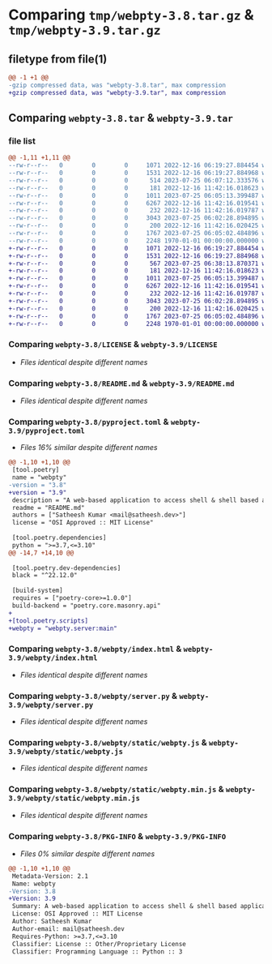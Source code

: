 # Comparing `tmp/webpty-3.8.tar.gz` & `tmp/webpty-3.9.tar.gz`

## filetype from file(1)

```diff
@@ -1 +1 @@
-gzip compressed data, was "webpty-3.8.tar", max compression
+gzip compressed data, was "webpty-3.9.tar", max compression
```

## Comparing `webpty-3.8.tar` & `webpty-3.9.tar`

### file list

```diff
@@ -1,11 +1,11 @@
--rw-r--r--   0        0        0     1071 2022-12-16 06:19:27.884454 webpty-3.8/LICENSE
--rw-r--r--   0        0        0     1531 2022-12-16 06:19:27.884968 webpty-3.8/README.md
--rw-r--r--   0        0        0      514 2023-07-25 06:07:12.333576 webpty-3.8/pyproject.toml
--rw-r--r--   0        0        0      181 2022-12-16 11:42:16.018623 webpty-3.8/webpty/__init__.py
--rw-r--r--   0        0        0     1011 2023-07-25 06:05:13.399487 webpty-3.8/webpty/index.html
--rw-r--r--   0        0        0     6267 2022-12-16 11:42:16.019541 webpty-3.8/webpty/server.py
--rw-r--r--   0        0        0      232 2022-12-16 11:42:16.019787 webpty-3.8/webpty/static/webpty.css
--rw-r--r--   0        0        0     3043 2023-07-25 06:02:28.894895 webpty-3.8/webpty/static/webpty.js
--rw-r--r--   0        0        0      200 2022-12-16 11:42:16.020425 webpty-3.8/webpty/static/webpty.min.css
--rw-r--r--   0        0        0     1767 2023-07-25 06:05:02.484896 webpty-3.8/webpty/static/webpty.min.js
--rw-r--r--   0        0        0     2248 1970-01-01 00:00:00.000000 webpty-3.8/PKG-INFO
+-rw-r--r--   0        0        0     1071 2022-12-16 06:19:27.884454 webpty-3.9/LICENSE
+-rw-r--r--   0        0        0     1531 2022-12-16 06:19:27.884968 webpty-3.9/README.md
+-rw-r--r--   0        0        0      567 2023-07-25 06:38:13.870371 webpty-3.9/pyproject.toml
+-rw-r--r--   0        0        0      181 2022-12-16 11:42:16.018623 webpty-3.9/webpty/__init__.py
+-rw-r--r--   0        0        0     1011 2023-07-25 06:05:13.399487 webpty-3.9/webpty/index.html
+-rw-r--r--   0        0        0     6267 2022-12-16 11:42:16.019541 webpty-3.9/webpty/server.py
+-rw-r--r--   0        0        0      232 2022-12-16 11:42:16.019787 webpty-3.9/webpty/static/webpty.css
+-rw-r--r--   0        0        0     3043 2023-07-25 06:02:28.894895 webpty-3.9/webpty/static/webpty.js
+-rw-r--r--   0        0        0      200 2022-12-16 11:42:16.020425 webpty-3.9/webpty/static/webpty.min.css
+-rw-r--r--   0        0        0     1767 2023-07-25 06:05:02.484896 webpty-3.9/webpty/static/webpty.min.js
+-rw-r--r--   0        0        0     2248 1970-01-01 00:00:00.000000 webpty-3.9/PKG-INFO
```

### Comparing `webpty-3.8/LICENSE` & `webpty-3.9/LICENSE`

 * *Files identical despite different names*

### Comparing `webpty-3.8/README.md` & `webpty-3.9/README.md`

 * *Files identical despite different names*

### Comparing `webpty-3.8/pyproject.toml` & `webpty-3.9/pyproject.toml`

 * *Files 16% similar despite different names*

```diff
@@ -1,10 +1,10 @@
 [tool.poetry]
 name = "webpty"
-version = "3.8"
+version = "3.9"
 description = "A web-based application to access shell & shell based applications via a browser"
 readme = "README.md"
 authors = ["Satheesh Kumar <mail@satheesh.dev>"]
 license = "OSI Approved :: MIT License"
 
 [tool.poetry.dependencies]
 python = ">=3.7,<=3.10"
@@ -14,7 +14,10 @@
 
 [tool.poetry.dev-dependencies]
 black = "^22.12.0"
 
 [build-system]
 requires = ["poetry-core>=1.0.0"]
 build-backend = "poetry.core.masonry.api"
+
+[tool.poetry.scripts]
+webpty = "webpty.server:main"
```

### Comparing `webpty-3.8/webpty/index.html` & `webpty-3.9/webpty/index.html`

 * *Files identical despite different names*

### Comparing `webpty-3.8/webpty/server.py` & `webpty-3.9/webpty/server.py`

 * *Files identical despite different names*

### Comparing `webpty-3.8/webpty/static/webpty.js` & `webpty-3.9/webpty/static/webpty.js`

 * *Files identical despite different names*

### Comparing `webpty-3.8/webpty/static/webpty.min.js` & `webpty-3.9/webpty/static/webpty.min.js`

 * *Files identical despite different names*

### Comparing `webpty-3.8/PKG-INFO` & `webpty-3.9/PKG-INFO`

 * *Files 0% similar despite different names*

```diff
@@ -1,10 +1,10 @@
 Metadata-Version: 2.1
 Name: webpty
-Version: 3.8
+Version: 3.9
 Summary: A web-based application to access shell & shell based applications via a browser
 License: OSI Approved :: MIT License
 Author: Satheesh Kumar
 Author-email: mail@satheesh.dev
 Requires-Python: >=3.7,<=3.10
 Classifier: License :: Other/Proprietary License
 Classifier: Programming Language :: Python :: 3
```

